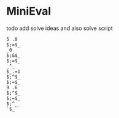 # MiniEval

todo add solve ideas and also solve script

```
5 .0
$;=$_
_0
$;&$_
$;=$_
_^_
$_.=1
$;^$_
$;=$_
9 .6
$;^$_
$;=$_
$;^__
`$_`
```
